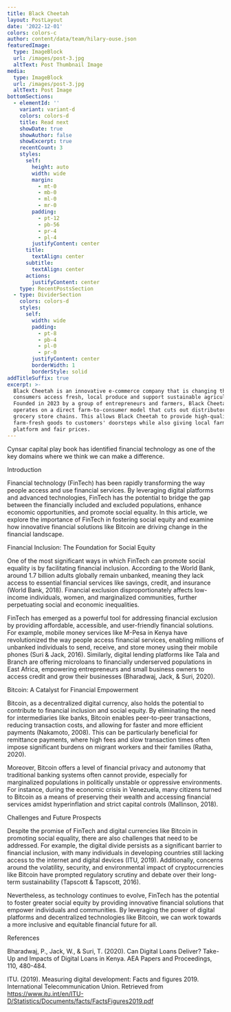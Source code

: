 ```yaml
---
title: Black Cheetah
layout: PostLayout
date: '2022-12-01'
colors: colors-c
author: content/data/team/hilary-ouse.json
featuredImage:
  type: ImageBlock
  url: /images/post-3.jpg
  altText: Post Thumbnail Image
media:
  type: ImageBlock
  url: /images/post-3.jpg
  altText: Post Image
bottomSections:
  - elementId: ''
    variant: variant-d
    colors: colors-d
    title: Read next
    showDate: true
    showAuthor: false
    showExcerpt: true
    recentCount: 3
    styles:
      self:
        height: auto
        width: wide
        margin:
          - mt-0
          - mb-0
          - ml-0
          - mr-0
        padding:
          - pt-12
          - pb-56
          - pr-4
          - pl-4
        justifyContent: center
      title:
        textAlign: center
      subtitle:
        textAlign: center
      actions:
        justifyContent: center
    type: RecentPostsSection
  - type: DividerSection
    colors: colors-d
    styles:
      self:
        width: wide
        padding:
          - pt-8
          - pb-4
          - pl-0
          - pr-0
        justifyContent: center
        borderWidth: 1
        borderStyle: solid
addTitleSuffix: true
excerpt: >-
  Black Cheetah is an innovative e-commerce company that is changing the way
  consumers access fresh, local produce and support sustainable agriculture.
  Founded in 2023 by a group of entrepreneurs and farmers, Black Cheetah
  operates on a direct farm-to-consumer model that cuts out distributors and
  grocery store chains. This allows Black Cheetah to provide high-quality,
  farm-fresh goods to customers' doorsteps while also giving local farmers a
  platform and fair prices.
---
```

Cynsar capital play book has identified financial technology as one of the key domains where we think we can make a difference.

Introduction

Financial technology (FinTech) has been rapidly transforming the way people access and use financial services. By leveraging digital platforms and advanced technologies, FinTech has the potential to bridge the gap between the financially included and excluded populations, enhance economic opportunities, and promote social equality. In this article, we explore the importance of FinTech in fostering social equity and examine how innovative financial solutions like Bitcoin are driving change in the financial landscape.

Financial Inclusion: The Foundation for Social Equity

One of the most significant ways in which FinTech can promote social equality is by facilitating financial inclusion. According to the World Bank, around 1.7 billion adults globally remain unbanked, meaning they lack access to essential financial services like savings, credit, and insurance (World Bank, 2018). Financial exclusion disproportionately affects low-income individuals, women, and marginalized communities, further perpetuating social and economic inequalities.

FinTech has emerged as a powerful tool for addressing financial exclusion by providing affordable, accessible, and user-friendly financial solutions. For example, mobile money services like M-Pesa in Kenya have revolutionized the way people access financial services, enabling millions of unbanked individuals to send, receive, and store money using their mobile phones (Suri & Jack, 2016). Similarly, digital lending platforms like Tala and Branch are offering microloans to financially underserved populations in East Africa, empowering entrepreneurs and small business owners to access credit and grow their businesses (Bharadwaj, Jack, & Suri, 2020).

Bitcoin: A Catalyst for Financial Empowerment

Bitcoin, as a decentralized digital currency, also holds the potential to contribute to financial inclusion and social equity. By eliminating the need for intermediaries like banks, Bitcoin enables peer-to-peer transactions, reducing transaction costs, and allowing for faster and more efficient payments (Nakamoto, 2008). This can be particularly beneficial for remittance payments, where high fees and slow transaction times often impose significant burdens on migrant workers and their families (Ratha, 2020).

Moreover, Bitcoin offers a level of financial privacy and autonomy that traditional banking systems often cannot provide, especially for marginalized populations in politically unstable or oppressive environments. For instance, during the economic crisis in Venezuela, many citizens turned to Bitcoin as a means of preserving their wealth and accessing financial services amidst hyperinflation and strict capital controls (Mallinson, 2018).

Challenges and Future Prospects

Despite the promise of FinTech and digital currencies like Bitcoin in promoting social equality, there are also challenges that need to be addressed. For example, the digital divide persists as a significant barrier to financial inclusion, with many individuals in developing countries still lacking access to the internet and digital devices (ITU, 2019). Additionally, concerns around the volatility, security, and environmental impact of cryptocurrencies like Bitcoin have prompted regulatory scrutiny and debate over their long-term sustainability (Tapscott & Tapscott, 2016).

Nevertheless, as technology continues to evolve, FinTech has the potential to foster greater social equity by providing innovative financial solutions that empower individuals and communities. By leveraging the power of digital platforms and decentralized technologies like Bitcoin, we can work towards a more inclusive and equitable financial future for all.

References

Bharadwaj, P., Jack, W., & Suri, T. (2020). Can Digital Loans Deliver? Take-Up and Impacts of Digital Loans in Kenya. AEA Papers and Proceedings, 110, 480-484.

ITU. (2019). Measuring digital development: Facts and figures 2019. International Telecommunication Union. Retrieved from https://www.itu.int/en/ITU-D/Statistics/Documents/facts/FactsFigures2019.pdf
